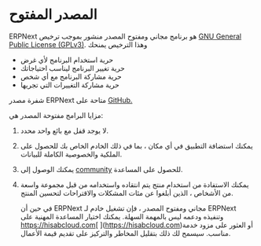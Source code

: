 # المصدر المفتوح

ERPNext هو برنامج مجاني ومفتوح المصدر منشور بموجب ترخيص [GNU General Public License (GPLv3)](https://www.gnu.org/licenses/gpl-3.0.en.html). وهذا الترخيص يمنحك

* حرية استخدام البرنامج لأي غرض
* حرية تغيير البرنامج ليناسب احتياجاتك
* حرية مشاركة البرنامج مع أي شخص
* حرية مشاركة التغييرات التي تجريها

شفرة مصدر ERPNext متاحة على [GitHub.](https://github.com/frappe/erpnext)

مزايا البرامج مفتوحة المصدر هي:

1. لا يوجد قفل مع بائع واحد محدد.
2. يمكنك استضافة التطبيق في أي مكان ، بما في ذلك الخادم الخاص بك للحصول على الملكية والخصوصية الكاملة للبيانات.
3. يمكنك الوصول إلى [community](https://discuss.erpnext.com/) للحصول على المساعدة.
4.  يمكنك الاستفادة من استخدام منتج يتم انتقاده واستخدامه من قبل مجموعة واسعة من الأشخاص ، الذين أبلغوا عن مئات المشكلات والاقتراحات لتحسين المنتج.

    في حين أن ERPNext مجاني ومفتوح المصدر ، فإن تشغيل خادم لـ ERPNext وتنفيذه ودعمه ليس بالمهمة السهلة. يمكنك اختيار المساعدة المهنية على https://hisabcloud.com[ ](https://hisabcloud.com)أو العثور على مزود خدمة مناسب. سيسمح لك ذلك بتقليل المخاطر والتركيز على تقديم قيمة الأعمال.
